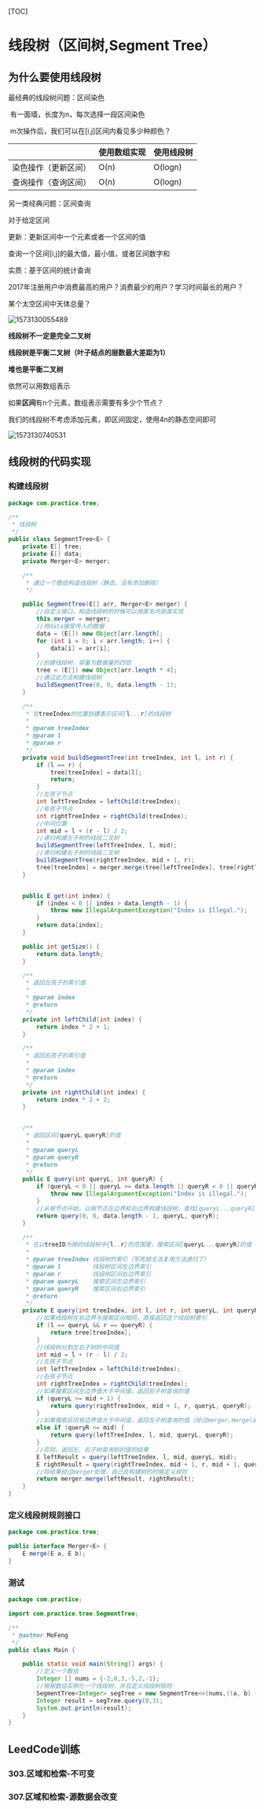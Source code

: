 [TOC]

# 线段树（区间树,Segment Tree）

## 为什么要使用线段树

最经典的线段树问题：区间染色

​		有一面墙，长度为n，每次选择一段区间染色

​		m次操作后，我们可以在[i,j]区间内看见多少种颜色？

|                      | 使用数组实现 | 使用线段树 |
| -------------------- | ------------ | ---------- |
| 染色操作（更新区间） | O(n)         | O(logn)    |
| 查询操作（查询区间） | O(n)         | O(logn)    |

另一类经典问题：区间查询

对于给定区间

更新：更新区间中一个元素或者一个区间的值

查询一个区间[i,j]的最大值，最小值，或者区间数字和

实质：基于区间的统计查询

2017年注册用户中消费最高的用户？消费最少的用户？学习时间最长的用户？

某个太空区间中天体总量？ 

![1573130055489](E:\Typora笔记\数据结构\assets\1573130055489.png)

**线段树不一定是完全二叉树**

**线段树是平衡二叉树（叶子结点的层数最大差距为1）**

**堆也是平衡二叉树**

依然可以用数组表示

如果**区间**有n个元素，数组表示需要有多少个节点？

我们的线段树不考虑添加元素，即区间固定，使用4n的静态空间即可

![1573130740531](E:\Typora笔记\数据结构\assets\1573130740531.png)

## 线段树的代码实现

### 构建线段树

```Java
package com.practice.tree;

/**
 * 线段树
 */
public class SegmentTree<E> {
    private E[] tree;
    private E[] data;
    private Merger<E> merger;

    /**
     * 通过一个数组构造线段树（静态，没有添加删除）
     */

    public SegmentTree(E[] arr, Merger<E> merger) {
        //自定义接口，构造线段树的时候可以用匿名内部类实现
        this.merger = merger;
        //用data接受传入的数据
        data = (E[]) new Object[arr.length];
        for (int i = 0; i < arr.length; i++) {
            data[i] = arr[i];
        }
        //创建线段树，容量为数据量的四倍
        tree = (E[]) new Object[arr.length * 4];
        //通过此方法构建线段树
        buildSegmentTree(0, 0, data.length - 1);
    }

    /**
     * 在treeIndex的位置创建表示区间[l...r]的线段树
     *
     * @param treeIndex
     * @param l
     * @param r
     */
    private void buildSegmentTree(int treeIndex, int l, int r) {
        if (l == r) {
            tree[treeIndex] = data[l];
            return;
        }
        //左孩子节点
        int leftTreeIndex = leftChild(treeIndex);
        //有孩子节点
        int rightTreeIndex = rightChild(treeIndex);
        //中间位置
        int mid = l + (r - l) / 2;
        //递归构建左子树的线段二叉树
        buildSegmentTree(leftTreeIndex, l, mid);
        //递归构建右子树的线段二叉树
        buildSegmentTree(rightTreeIndex, mid + 1, r);
        tree[treeIndex] = merger.merge(tree[leftTreeIndex], tree[rightTreeIndex]);
    }


    public E get(int index) {
        if (index < 0 || index > data.length - 1) {
            throw new IllegalArgumentException("Index is Illegal.");
        }
        return data[index];
    }

    public int getSize() {
        return data.length;
    }

    /**
     * 返回左孩子的索引值
     *
     * @param index
     * @return
     */
    private int leftChild(int index) {
        return index * 2 + 1;
    }

    /**
     * 返回右孩子的索引值
     *
     * @param index
     * @return
     */
    private int rightChild(int index) {
        return index * 2 + 2;
    }


    /**
     * 返回区间[queryL,queryR]的值
     *
     * @param queryL
     * @param queryR
     * @return
     */
    public E query(int queryL, int queryR) {
        if (queryL < 0 || queryL >= data.length || queryR < 0 || queryR >= data.length || queryL > queryR) {
            throw new IllegalArgumentException("Index is illegal.");
        }
        //从根节点开始，以根节点左边界和右边界构建线段树，查找[queryL...queryR]的区间
        return query(0, 0, data.length - 1, queryL, queryR);
    }

    /**
     * 在以treeID为根的线段树中{l..r}的范围里，搜索区间[queryL...queryR]的值
     *
     * @param treeIndex 线段树的索引（写死就无法复用方法递归了）
     * @param l         线段树区间左边界索引
     * @param r         线段树区间右边界索引
     * @param queryL    搜索区间左边界索引
     * @param queryR    搜索区间右边界索引
     * @return
     */
    private E query(int treeIndex, int l, int r, int queryL, int queryR) {
        //如果线段树左右边界与搜索区间相同，直接返回这个线段树索引
        if (l == queryL && r == queryR) {
            return tree[treeIndex];
        }
        //线段树分割左右子树的中间值
        int mid = l + (r - l) / 2;
        //左孩子节点
        int leftTreeIndex = leftChild(treeIndex);
        //右孩子节点
        int rightTreeIndex = rightChild(treeIndex);
        //如果搜索区间左边界值大于中间值，返回右子树查询的值
        if (queryL >= mid + 1) {
            return query(rightTreeIndex, mid + 1, r, queryL, queryR);
        }
        //如果搜索区间有边界值大于中间值，返回左子树查询的值（经过merger.merge(a,b)）
        else if (queryR <= mid) {
            return query(leftTreeIndex, l, mid, queryL, queryR);
        }
        //否则，返回左、右子树查询到的值的结果
        E leftResult = query(leftTreeIndex, l, mid, queryL, mid);
        E rightResult = query(rightTreeIndex, mid + 1, r, mid + 1, queryR);
        //将结果经过merger处理，自己在构建树的时候定义规则
        return merger.merge(leftResult, rightResult);
    }
}

```

### 定义线段树规则接口

```Java
package com.practice.tree;

public interface Merger<E> {
    E merge(E a, E b);
}
```

### 测试

```Java
package com.practice;

import com.practice.tree.SegmentTree;

/**
 * @author MoFeng
 */
public class Main {

    public static void main(String[] args) {
        //定义一个数组
        Integer [] nums = {-2,0,3,-5,2,-1};
        //根据数组实例化一个线段树，并且定义线段树规则
        SegmentTree<Integer> segTree = new SegmentTree<>(nums,((a, b) -> a+b));
        Integer result = segTree.query(0,3);
        System.out.println(result);
    }
}

```

## LeedCode训练

### 303.区域和检索-不可变

### 307.区域和检索-源数据会改变

